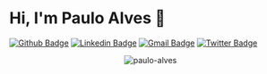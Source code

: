 # Hi, I'm Paulo Alves :boy:

[![Github Badge](https://img.shields.io/badge/-Github-000?style=flat-square&logo=Github&logoColor=white&link=https://github.com/PauloAlves8039)](https://github.com/PauloAlves8039)
[![Linkedin Badge](https://img.shields.io/badge/-LinkedIn-blue?style=flat-square&logo=Linkedin&logoColor=white&link=https://www.linkedin.com/in/paulo-alves3486)](https://www.linkedin.com/in/paulo-alves3486)
[![Gmail Badge](https://img.shields.io/badge/-Gmail-c14438?style=flat-square&logo=Gmail&logoColor=white&link=mailto:pj38alves@gmail.com)](mailto:pj38alves@gmail.com)
[![Twitter Badge](https://img.shields.io/badge/-Twitter-1ca0f1?style=flat-square&labelColor=1ca0f1&logo=twitter&logoColor=white&link=https://twitter.com/PauloJunior788)](https://twitter.com/PauloJunior788)

<!--
## About me

I'm a Developer!

- 🔭 I’m currently looking for job opportunities.
- 🌱 I’m currently learning DevOps, Docker, TDD and Cloud Computing.
- 💬 Ask me about: Javascript, Angular, Node.Js, C#, ASP.NET Core, Java, SQL.
-->

<p align="center">
  <img src="https://github-readme-stats.vercel.app/api?username=PauloAlves8039&show_icons=true&theme=tokyonight" alt="paulo-alves" />
</p>

<!--
**PauloAlves8039/PauloAlves8039** is a ✨ _special_ ✨ repository because its `README.md` (this file) appears on your GitHub profile.

Here are some ideas to get you started:

- 🔭 I’m currently working on ...
- 🌱 I’m currently learning ...
- 👯 I’m looking to collaborate on ...
- 🤔 I’m looking for help with ...
- 💬 Ask me about ...
- 📫 How to reach me: ...
- 😄 Pronouns: ...
- ⚡ Fun fact: ...
-->
